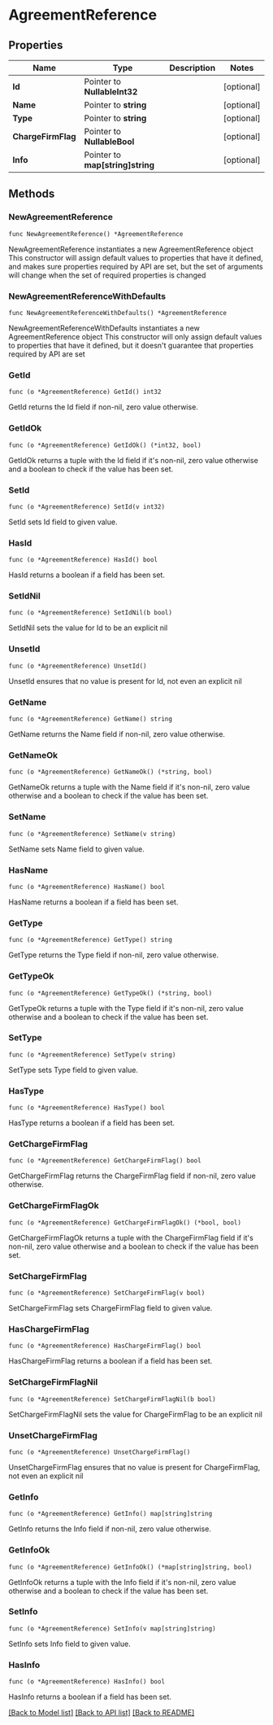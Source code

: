 # AgreementReference

## Properties

Name | Type | Description | Notes
------------ | ------------- | ------------- | -------------
**Id** | Pointer to **NullableInt32** |  | [optional] 
**Name** | Pointer to **string** |  | [optional] 
**Type** | Pointer to **string** |  | [optional] 
**ChargeFirmFlag** | Pointer to **NullableBool** |  | [optional] 
**Info** | Pointer to **map[string]string** |  | [optional] 

## Methods

### NewAgreementReference

`func NewAgreementReference() *AgreementReference`

NewAgreementReference instantiates a new AgreementReference object
This constructor will assign default values to properties that have it defined,
and makes sure properties required by API are set, but the set of arguments
will change when the set of required properties is changed

### NewAgreementReferenceWithDefaults

`func NewAgreementReferenceWithDefaults() *AgreementReference`

NewAgreementReferenceWithDefaults instantiates a new AgreementReference object
This constructor will only assign default values to properties that have it defined,
but it doesn't guarantee that properties required by API are set

### GetId

`func (o *AgreementReference) GetId() int32`

GetId returns the Id field if non-nil, zero value otherwise.

### GetIdOk

`func (o *AgreementReference) GetIdOk() (*int32, bool)`

GetIdOk returns a tuple with the Id field if it's non-nil, zero value otherwise
and a boolean to check if the value has been set.

### SetId

`func (o *AgreementReference) SetId(v int32)`

SetId sets Id field to given value.

### HasId

`func (o *AgreementReference) HasId() bool`

HasId returns a boolean if a field has been set.

### SetIdNil

`func (o *AgreementReference) SetIdNil(b bool)`

 SetIdNil sets the value for Id to be an explicit nil

### UnsetId
`func (o *AgreementReference) UnsetId()`

UnsetId ensures that no value is present for Id, not even an explicit nil
### GetName

`func (o *AgreementReference) GetName() string`

GetName returns the Name field if non-nil, zero value otherwise.

### GetNameOk

`func (o *AgreementReference) GetNameOk() (*string, bool)`

GetNameOk returns a tuple with the Name field if it's non-nil, zero value otherwise
and a boolean to check if the value has been set.

### SetName

`func (o *AgreementReference) SetName(v string)`

SetName sets Name field to given value.

### HasName

`func (o *AgreementReference) HasName() bool`

HasName returns a boolean if a field has been set.

### GetType

`func (o *AgreementReference) GetType() string`

GetType returns the Type field if non-nil, zero value otherwise.

### GetTypeOk

`func (o *AgreementReference) GetTypeOk() (*string, bool)`

GetTypeOk returns a tuple with the Type field if it's non-nil, zero value otherwise
and a boolean to check if the value has been set.

### SetType

`func (o *AgreementReference) SetType(v string)`

SetType sets Type field to given value.

### HasType

`func (o *AgreementReference) HasType() bool`

HasType returns a boolean if a field has been set.

### GetChargeFirmFlag

`func (o *AgreementReference) GetChargeFirmFlag() bool`

GetChargeFirmFlag returns the ChargeFirmFlag field if non-nil, zero value otherwise.

### GetChargeFirmFlagOk

`func (o *AgreementReference) GetChargeFirmFlagOk() (*bool, bool)`

GetChargeFirmFlagOk returns a tuple with the ChargeFirmFlag field if it's non-nil, zero value otherwise
and a boolean to check if the value has been set.

### SetChargeFirmFlag

`func (o *AgreementReference) SetChargeFirmFlag(v bool)`

SetChargeFirmFlag sets ChargeFirmFlag field to given value.

### HasChargeFirmFlag

`func (o *AgreementReference) HasChargeFirmFlag() bool`

HasChargeFirmFlag returns a boolean if a field has been set.

### SetChargeFirmFlagNil

`func (o *AgreementReference) SetChargeFirmFlagNil(b bool)`

 SetChargeFirmFlagNil sets the value for ChargeFirmFlag to be an explicit nil

### UnsetChargeFirmFlag
`func (o *AgreementReference) UnsetChargeFirmFlag()`

UnsetChargeFirmFlag ensures that no value is present for ChargeFirmFlag, not even an explicit nil
### GetInfo

`func (o *AgreementReference) GetInfo() map[string]string`

GetInfo returns the Info field if non-nil, zero value otherwise.

### GetInfoOk

`func (o *AgreementReference) GetInfoOk() (*map[string]string, bool)`

GetInfoOk returns a tuple with the Info field if it's non-nil, zero value otherwise
and a boolean to check if the value has been set.

### SetInfo

`func (o *AgreementReference) SetInfo(v map[string]string)`

SetInfo sets Info field to given value.

### HasInfo

`func (o *AgreementReference) HasInfo() bool`

HasInfo returns a boolean if a field has been set.


[[Back to Model list]](../README.md#documentation-for-models) [[Back to API list]](../README.md#documentation-for-api-endpoints) [[Back to README]](../README.md)


